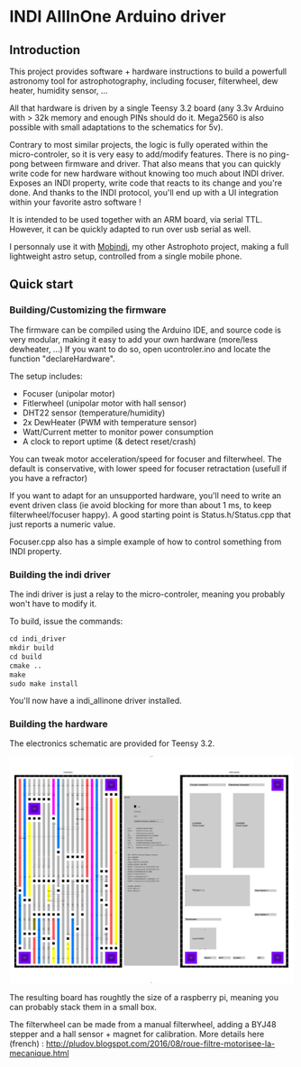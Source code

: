 # INDI AllInOne Arduino driver

## Introduction

This project provides software + hardware instructions to build a powerfull astronomy tool for astrophotography, including focuser, filterwheel, dew heater, humidity sensor, ...

All that hardware is driven by a single Teensy 3.2 board (any 3.3v Arduino with > 32k memory and enough PINs should do it. Mega2560 is also possible with small adaptations to the schematics for 5v).

Contrary to most similar projects, the logic is fully operated within the micro-controler, so it is very easy to add/modify features. There is no ping-pong between firmware and driver. That also means that you can quickly write code for new hardware without knowing too much about INDI driver. Exposes an INDI property, write code that reacts to its change and you're done. And thanks to the INDI protocol, you'll end up with a UI integration within your favorite astro software !

It is intended to be used together with an ARM board, via serial TTL. However, it can be quickly adapted to run over usb serial as well.

I personnaly use it with [Mobindi](https://github.com/pludov/mobindi), my other Astrophoto project, making a full lightweight astro setup, controlled from a single mobile phone.

## Quick start

### Building/Customizing the firmware

The firmware can be compiled using the Arduino IDE, and source code is very modular, making it easy to add your own hardware (more/less dewheater, ...) If you want to do so, open ucontroler.ino and locate the function "declareHardware".

The setup includes:
* Focuser (unipolar motor)
* Fitlerwheel (unipolar motor with hall sensor)
* DHT22 sensor (temperature/humidity)
* 2x DewHeater (PWM with temperature sensor)
* Watt/Current metter to monitor power consumption
* A clock to report uptime (& detect reset/crash)

You can tweak motor acceleration/speed for focuser and filterwheel. The default is conservative, with lower speed for focuser retractation (usefull if you have a refractor)

If you want to adapt for an unsupported hardware, you'll need to write an event driven class (ie avoid blocking for more than about 1 ms, to keep filterwheel/focuser happy). A good starting point is Status.h/Status.cpp that just reports a numeric value.

Focuser.cpp also has a simple example of how to control something from INDI property.

### Building the indi driver

The indi driver is just a relay to the micro-controler, meaning you probably won't have to modify it.

To build, issue the commands:
```shell
cd indi_driver
mkdir build
cd build
cmake ..
make
sudo make install
```

You'll now have a indi_allinone driver installed.

### Building the hardware

The electronics schematic are provided for Teensy 3.2.

![Schematics](focuser_arduino_v6_teensy.png?raw=true "Schematics")

The resulting board has roughtly the size of a raspberry pi, meaning you can probably stack them in a small box.

The filterwheel can be made from a manual filterwheel, adding a BYJ48 stepper and a hall sensor + magnet for calibration.
More details here (french) : http://pludov.blogspot.com/2016/08/roue-filtre-motorisee-la-mecanique.html


